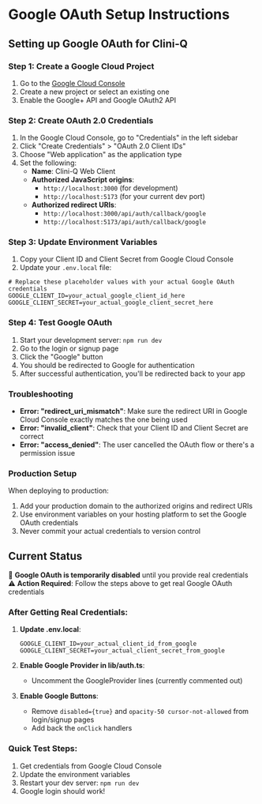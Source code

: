 # Google OAuth Setup Instructions

## Setting up Google OAuth for Clini-Q

### Step 1: Create a Google Cloud Project

1. Go to the [Google Cloud Console](https://console.cloud.google.com/)
2. Create a new project or select an existing one
3. Enable the Google+ API and Google OAuth2 API

### Step 2: Create OAuth 2.0 Credentials

1. In the Google Cloud Console, go to "Credentials" in the left sidebar
2. Click "Create Credentials" > "OAuth 2.0 Client IDs"
3. Choose "Web application" as the application type
4. Set the following:
   - **Name**: Clini-Q Web Client
   - **Authorized JavaScript origins**: 
     - `http://localhost:3000` (for development)
     - `http://localhost:5173` (for your current dev port)
   - **Authorized redirect URIs**: 
     - `http://localhost:3000/api/auth/callback/google`
     - `http://localhost:5173/api/auth/callback/google`

### Step 3: Update Environment Variables

1. Copy your Client ID and Client Secret from Google Cloud Console
2. Update your `.env.local` file:

```env
# Replace these placeholder values with your actual Google OAuth credentials
GOOGLE_CLIENT_ID=your_actual_google_client_id_here
GOOGLE_CLIENT_SECRET=your_actual_google_client_secret_here
```

### Step 4: Test Google OAuth

1. Start your development server: `npm run dev`
2. Go to the login or signup page
3. Click the "Google" button
4. You should be redirected to Google for authentication
5. After successful authentication, you'll be redirected back to your app

### Troubleshooting

- **Error: "redirect_uri_mismatch"**: Make sure the redirect URI in Google Cloud Console exactly matches the one being used
- **Error: "invalid_client"**: Check that your Client ID and Client Secret are correct
- **Error: "access_denied"**: The user cancelled the OAuth flow or there's a permission issue

### Production Setup

When deploying to production:
1. Add your production domain to the authorized origins and redirect URIs
2. Use environment variables on your hosting platform to set the Google OAuth credentials
3. Never commit your actual credentials to version control

## Current Status

🔧 **Google OAuth is temporarily disabled** until you provide real credentials
⚠️  **Action Required**: Follow the steps above to get real Google OAuth credentials

### After Getting Real Credentials:

1. **Update .env.local**:
   ```env
   GOOGLE_CLIENT_ID=your_actual_client_id_from_google
   GOOGLE_CLIENT_SECRET=your_actual_client_secret_from_google
   ```

2. **Enable Google Provider in lib/auth.ts**:
   - Uncomment the GoogleProvider lines (currently commented out)

3. **Enable Google Buttons**:
   - Remove `disabled={true}` and `opacity-50 cursor-not-allowed` from login/signup pages
   - Add back the `onClick` handlers

### Quick Test Steps:
1. Get credentials from Google Cloud Console
2. Update the environment variables
3. Restart your dev server: `npm run dev`
4. Google login should work!
